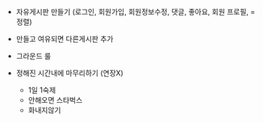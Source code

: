 
- 자유게시판 만들기 (로그인, 회원가입, 회원정보수정, 댓글, 좋아요, 회원 프로필, =정렬)
- 만들고 여유되면 다른게시판 추가

- 그라운드 룰
- 정해진 시간내에 마무리하기 (연장X)
	- 1일 1숙제
	- 안해오면 스타벅스
	- 화내지않기
